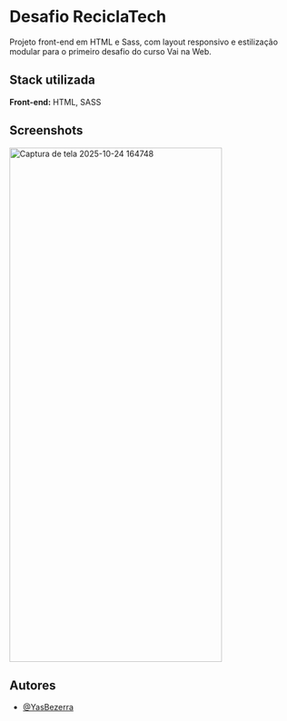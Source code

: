 
# Desafio ReciclaTech

Projeto front-end em HTML e Sass, com layout responsivo e estilização modular para o primeiro desafio do curso Vai na Web.



## Stack utilizada

**Front-end:** HTML, SASS



## Screenshots

<img width="374" height="906" alt="Captura de tela 2025-10-24 164748" src="https://github.com/user-attachments/assets/1f2a1307-1afa-4f05-9922-d2c11767470b" />


## Autores

- [@YasBezerra](https://www.github.com/YasBezerra)

